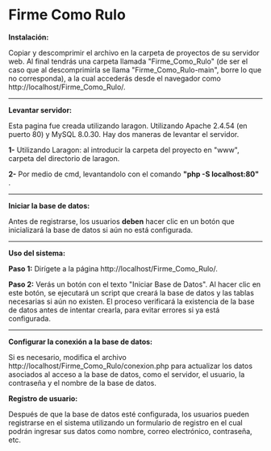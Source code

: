 # Firme Como Rulo

**Instalación:**

Copiar y descomprimir el archivo en la carpeta de proyectos de su servidor web. Al final tendrás una carpeta llamada "Firme_Como_Rulo" (de ser el caso que al descomprimirla se llama "Firme_Como_Rulo-main", borre lo que no corresponda), a la cual accederás desde el navegador como http://localhost/Firme_Como_Rulo/.

----------------------------------------------------------------------------------------------------------------------------------------------------------------------------------------------------------------------------

**Levantar servidor:**

Esta pagina fue creada utilizando laragon. Utilizando Apache 2.4.54 (en puerto 80) y MySQL 8.0.30.
Hay dos maneras de levantar el servidor. 

**1-** Utilizando Laragon: al introducir la carpeta del proyecto en "www", carpeta del directorio de laragon.

**2-** Por medio de cmd, levantandolo con el comando **"php -S localhost:80"** .

----------------------------------------------------------------------------------------------------------------------------------------------------------------------------------------------------------------------------

**Iniciar la base de datos:**

Antes de registrarse, los usuarios **deben** hacer clic en un botón que inicializará la base de datos si aún no está configurada.

----------------------------------------------------------------------------------------------------------------------------------------------------------------------------------------------------------------------------

**Uso del sistema:**

**Paso 1:** Dirígete a la página http://localhost/Firme_Como_Rulo/.

**Paso 2:** Verás un botón con el texto "Iniciar Base de Datos". Al hacer clic en este botón, se ejecutará un script que creará la base de datos y las tablas necesarias si aún no existen. El proceso verificará la existencia de la base de datos antes de intentar crearla, para evitar errores si ya está configurada.

------------------------------------------------------------------------------------------------------------------------------------------------------------------------------------------------------------------------------

**Configurar la conexión a la base de datos:**

Si es necesario, modifica el archivo http://localhost/Firme_Como_Rulo/conexion.php para actualizar los datos asociados al acceso a la base de datos, como el servidor, el usuario, la contraseña y el nombre de la base de datos.


**Registro de usuario:**

Después de que la base de datos esté configurada, los usuarios pueden registrarse en el sistema utilizando un formulario de registro en el cual podrán ingresar sus datos como nombre, correo electrónico, contraseña, etc.
